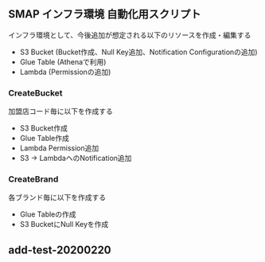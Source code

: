 ## SMAP インフラ環境 自動化用スクリプト

インフラ環境として、今後追加が想定される以下のリソースを作成・編集する

- S3 Bucket (Bucket作成、Null Key追加、Notification Configurationの追加)
- Glue Table (Athenaで利用)
- Lambda (Permissionの追加)

### CreateBucket

加盟店コード毎に以下を作成する

- S3 Bucket作成
- Glue Table作成
- Lambda Permission追加
- S3 -> LambdaへのNotification追加

### CreateBrand

各ブランド毎に以下を作成する

- Glue Tableの作成
- S3 BucketにNull Keyを作成

## add-test-20200220